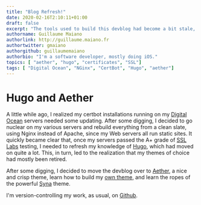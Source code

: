 ```yaml
---
title: "Blog Refresh!"
date: 2020-02-16T2:10:11+01:00
draft: false
excerpt: "The tools used to build this devblog had become a bit stale, so I updated them to more modern versions and changed the theme to Aether when I made the site conform to 2020-standards of security."
authorname: Guillaume Maiano
authorlink: http://guillaume.maiano.fr
authortwitter: gmaiano
authorgithub: guillaumemaiano 
authorbio: "I'm a software developer, mostly doing iOS."
topics: [ "aether", "hugo", "certificates", "SSL"]
tags: [ "Digital Ocean", "NGinx", "CertBot", "Hugo", "aether"]
---
```


# Hugo and Aether

A little while ago, I realized my certbot installations running on my [Digital Ocean](https://www.digitalocean.com) servers needed some updating. After some digging, I decided to go nuclear on my various servers and rebuild everything from a clean slate, using Nginx instead of Apache, since my Web servers all run static sites. It quickly became clear that, once my servers passed the A+ grade of [SSL Labs](https://ssllabs.com) testing, I needed to refresh my knowledge of [Hugo](https://www.gohugo.io), which had moved on quite a lot. This, in turn, led to the realization that my themes of choice had mostly been retired.

After some digging, I decided to move the devblog over to [Aether](https://themes.gohugo.io/aether/), a nice and crisp theme, learn how to build my [own theme](https://www.zeolearn.com/magazine/develop-a-theme-for-hugo), and learn the ropes of the powerful [Syna](https://syna.okkur.org) theme.

I'm version-controlling my work, as usual, on [Github](https://github.com/guillaumemaiano/devlog2020).
